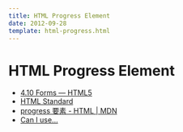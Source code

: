 ```yaml
---
title: HTML Progress Element
date: 2012-09-28
template: html-progress.html
---
```


HTML Progress Element
====================

- [4.10 Forms — HTML5](https://www.w3.org/TR/html5/forms.html#the-progress-element)
- [HTML Standard](https://html.spec.whatwg.org/multipage/forms.html#the-progress-element)
- [progress 要素 - HTML | MDN](https://developer.mozilla.org/ja/docs/Web/HTML/Element/progress)
- [Can I use...](http://caniuse.com/#feat=progress)
